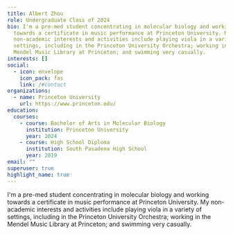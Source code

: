 ```yaml
---
title: Albert Zhou
role: Undergraduate Class of 2024
bio: I'm a pre-med student concentrating in molecular biology and working
  towards a certificate in music performance at Princeton University. My
  non-academic interests and activities include playing viola in a variety of
  settings, including in the Princeton University Orchestra; working in the
  Mendel Music Library at Princeton; and swimming very casually.
interests: []
social:
  - icon: envelope
    icon_pack: fas
    link: /#contact
organizations:
  - name: Princeton University
    url: https://www.princeton.edu/
education:
  courses:
    - course: Bachelor of Arts in Molecular Biology
      institution: Princeton University
      year: 2024
    - course: High School Diploma
      institution: South Pasadena High School
      year: 2019
email: ""
superuser: true
highlight_name: true
---
```

I'm a pre-med student concentrating in molecular biology and working towards a certificate in music performance at Princeton University. My non-academic interests and activities include playing viola in a variety of settings, including in the Princeton University Orchestra; working in the Mendel Music Library at Princeton; and swimming very casually.